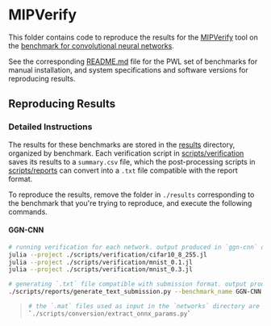 # MIPVerify

This folder contains code to reproduce the results for the [MIPVerify](https://github.com/vtjeng/MIPVerify.jl) tool on the [benchmark for convolutional neural networks](https://github.com/verivital/vnn-comp/issues/3).

See the corresponding [README.md](../../PWL/MIPVerify/README.md) file for the PWL set of benchmarks for manual installation, and system specifications and software versions for reproducing results.

## Reproducing Results

### Detailed Instructions

The results for these benchmarks are stored in the [results](./results) directory, organized by benchmark. Each verification script in [scripts/verification](./scripts/verification) saves its results to a `summary.csv` file, which the post-processing scripts in [scripts/reports](./scripts/reports) can convert into a `.txt` file compatible with the report format.

To reproduce the results, remove the folder in `./results` corresponding to the benchmark that you're trying to reproduce, and execute the following commands.

#### GGN-CNN

```sh
# running verification for each network. output produced in `ggn-cnn` directory.
julia --project ./scripts/verification/cifar10_8_255.jl
julia --project ./scripts/verification/mnist_0.1.jl
julia --project ./scripts/verification/mnist_0.3.jl

# generating `.txt` file compatible with submission format. output produced at `results/ggn-cnn.txt`
./scripts/reports/generate_text_submission.py --benchmark_name GGN-CNN
```

> ```sh
> # the `.mat` files used as input in the `networks` directory are produced by running the script
> `./scripts/conversion/extract_onnx_params.py`
> ```

